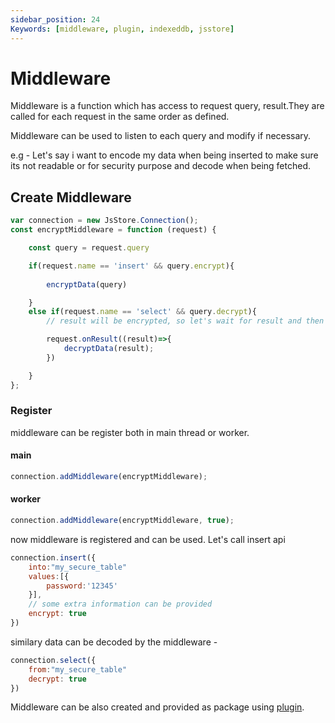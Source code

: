 ```yaml
---
sidebar_position: 24
Keywords: [middleware, plugin, indexeddb, jsstore]
---
```


# Middleware
Middleware is a function which has access to request query, result.They are called for each request in the same order as defined.

Middleware can be used to listen to each query and modify if necessary.

e.g - Let's say i want to encode my data when being inserted to make sure its not readable or for security purpose and decode when being fetched.

## Create Middleware

```javascript
var connection = new JsStore.Connection();
const encryptMiddleware = function (request) {

    const query = request.query

    if(request.name == 'insert' && query.encrypt){
      
        encryptData(query)

    }
    else if(request.name == 'select' && query.decrypt){
        // result will be encrypted, so let's wait for result and then decrypt data

        request.onResult((result)=>{
            decryptData(result);
        })

    }
};
```

### Register

middleware can be register both in main thread or worker.

#### main

```javascript
connection.addMiddleware(encryptMiddleware);
```

#### worker

```javascript
connection.addMiddleware(encryptMiddleware, true);

```

now middleware is registered and can be used. Let's call insert api

```javascript
connection.insert({
    into:"my_secure_table"
    values:[{
        password:'12345'
    }],
    // some extra information can be provided
    encrypt: true
})
```

similary data can be decoded by the middleware -


```javascript
connection.select({
    from:"my_secure_table"
    decrypt: true
})
```


Middleware can be also created and provided as package using [plugin](/docs/plugin.md).
